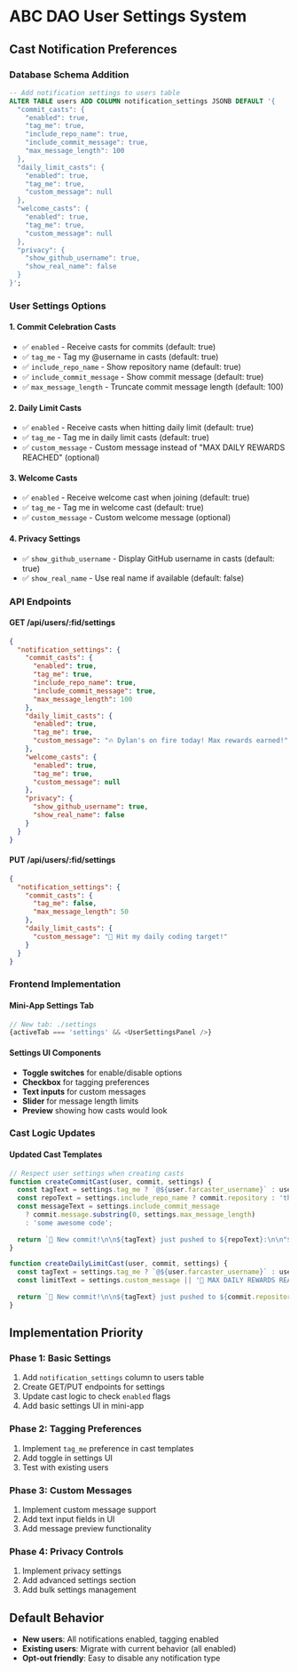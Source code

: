 # ABC DAO User Settings System

## Cast Notification Preferences

### Database Schema Addition
```sql
-- Add notification settings to users table
ALTER TABLE users ADD COLUMN notification_settings JSONB DEFAULT '{
  "commit_casts": {
    "enabled": true,
    "tag_me": true,
    "include_repo_name": true,
    "include_commit_message": true,
    "max_message_length": 100
  },
  "daily_limit_casts": {
    "enabled": true,
    "tag_me": true,
    "custom_message": null
  },
  "welcome_casts": {
    "enabled": true,
    "tag_me": true,
    "custom_message": null
  },
  "privacy": {
    "show_github_username": true,
    "show_real_name": false
  }
}';
```

### User Settings Options

#### 1. **Commit Celebration Casts**
- ✅ `enabled` - Receive casts for commits (default: true)
- ✅ `tag_me` - Tag my @username in casts (default: true)
- ✅ `include_repo_name` - Show repository name (default: true)
- ✅ `include_commit_message` - Show commit message (default: true)
- ✅ `max_message_length` - Truncate commit message length (default: 100)

#### 2. **Daily Limit Casts**
- ✅ `enabled` - Receive casts when hitting daily limit (default: true)
- ✅ `tag_me` - Tag me in daily limit casts (default: true)
- ✅ `custom_message` - Custom message instead of "MAX DAILY REWARDS REACHED" (optional)

#### 3. **Welcome Casts**
- ✅ `enabled` - Receive welcome cast when joining (default: true)
- ✅ `tag_me` - Tag me in welcome cast (default: true)
- ✅ `custom_message` - Custom welcome message (optional)

#### 4. **Privacy Settings**
- ✅ `show_github_username` - Display GitHub username in casts (default: true)
- ✅ `show_real_name` - Use real name if available (default: false)

### API Endpoints

#### GET /api/users/:fid/settings
```json
{
  "notification_settings": {
    "commit_casts": {
      "enabled": true,
      "tag_me": true,
      "include_repo_name": true,
      "include_commit_message": true,
      "max_message_length": 100
    },
    "daily_limit_casts": {
      "enabled": true,
      "tag_me": true,
      "custom_message": "🔥 Dylan's on fire today! Max rewards earned!"
    },
    "welcome_casts": {
      "enabled": true,
      "tag_me": true,
      "custom_message": null
    },
    "privacy": {
      "show_github_username": true,
      "show_real_name": false
    }
  }
}
```

#### PUT /api/users/:fid/settings
```json
{
  "notification_settings": {
    "commit_casts": {
      "tag_me": false,
      "max_message_length": 50
    },
    "daily_limit_casts": {
      "custom_message": "🎯 Hit my daily coding target!"
    }
  }
}
```

### Frontend Implementation

#### Mini-App Settings Tab
```typescript
// New tab: ./settings
{activeTab === 'settings' && <UserSettingsPanel />}
```

#### Settings UI Components
- **Toggle switches** for enable/disable options
- **Checkbox** for tagging preferences
- **Text inputs** for custom messages
- **Slider** for message length limits
- **Preview** showing how casts would look

### Cast Logic Updates

#### Updated Cast Templates
```javascript
// Respect user settings when creating casts
function createCommitCast(user, commit, settings) {
  const tagText = settings.tag_me ? `@${user.farcaster_username}` : user.farcaster_username;
  const repoText = settings.include_repo_name ? commit.repository : 'their repo';
  const messageText = settings.include_commit_message 
    ? commit.message.substring(0, settings.max_message_length) 
    : 'some awesome code';
  
  return `🚀 New commit!\n\n${tagText} just pushed to ${repoText}:\n\n"${messageText}"\n\n💰 Earned: ${rewardAmount} $ABC`;
}

function createDailyLimitCast(user, commit, settings) {
  const tagText = settings.tag_me ? `@${user.farcaster_username}` : user.farcaster_username;
  const limitText = settings.custom_message || '🔴 MAX DAILY REWARDS REACHED (10/10)';
  
  return `🚀 New commit!\n\n${tagText} just pushed to ${commit.repository}:\n\n"${commit.message}"\n\n${limitText}`;
}
```

## Implementation Priority

### Phase 1: Basic Settings
1. Add `notification_settings` column to users table
2. Create GET/PUT endpoints for settings
3. Update cast logic to check `enabled` flags
4. Add basic settings UI in mini-app

### Phase 2: Tagging Preferences
1. Implement `tag_me` preference in cast templates
2. Add toggle in settings UI
3. Test with existing users

### Phase 3: Custom Messages
1. Implement custom message support
2. Add text input fields in UI
3. Add message preview functionality

### Phase 4: Privacy Controls
1. Implement privacy settings
2. Add advanced settings section
3. Add bulk settings management

## Default Behavior
- **New users**: All notifications enabled, tagging enabled
- **Existing users**: Migrate with current behavior (all enabled)
- **Opt-out friendly**: Easy to disable any notification type